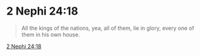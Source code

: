 # 2 Nephi 24:18

> All the kings of the nations, yea, all of them, lie in glory, every one of them in his own house.

[2 Nephi 24:18](https://www.churchofjesuschrist.org/study/scriptures/bofm/2-ne/24?lang=eng&id=p18#p18)


